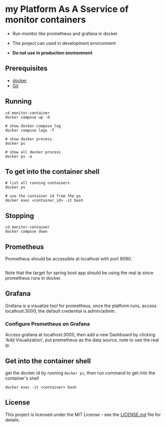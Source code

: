 # my Platform As A Sservice of monitor containers

- Run monitor like prometheus and grafana in docker

- The project can used in development environment

- **Do not use in production environment**

## Prerequisites

- [docker](https://docs.docker.com/install/)
- [Git](https://git-scm.com/)

## Running

```shell
cd monitor-container
docker compose up -d

# show docker-compose log
docker compose logs -f

# show docker process
docker ps

# show all docker process
docker ps -a
```

## To get into the container shell

```shell
# list all running containers
docker ps

# use the container id from the ps
docker exec <container_id> -it bash
```

## Stopping

```shell
cd monitor-container
docker compose down
```

## Prometheus

Prometheus should be accessible at localhost with port 9090.

```curl http://localhost:9090

```

Note that the target for spring boot app should be using the real ip since prometheus runs in docker.

## Grafana

Grafana is a visualize tool for prometheus, once the platform runs, access localhost:3000, the default credential is admin/admin.

### Configure Prometheus on Grafana

Access grafana at localhost:3000, then add a new Dashboard by clicking 'Add Visualization', put premetheus as the data source, note to use the real ip.

## Get into the container shell

get the docker id by running `docker ps`, then run command to get into the container's shell

```
docker exec -it <container> bash
```

## License

This project is licensed under the MIT License - see the [LICENSE.md](https://github.com/shunchaowang/my-platform-docker/LICENSE) file for details.

